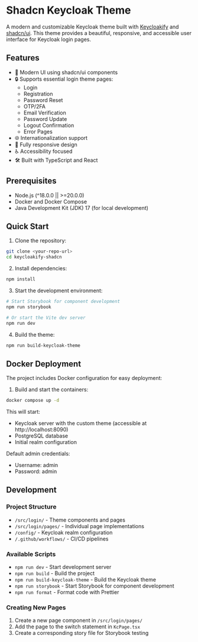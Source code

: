 # Shadcn Keycloak Theme

A modern and customizable Keycloak theme built with [Keycloakify](https://www.keycloakify.dev/) and [shadcn/ui](https://ui.shadcn.com/). This theme provides a beautiful, responsive, and accessible user interface for Keycloak login pages.

## Features

- 🎨 Modern UI using shadcn/ui components
- 🔒 Supports essential login theme pages:
  - Login
  - Registration
  - Password Reset
  - OTP/2FA
  - Email Verification
  - Password Update
  - Logout Confirmation
  - Error Pages
- 🌐 Internationalization support
- 📱 Fully responsive design
- ♿ Accessibility focused
- 🛠️ Built with TypeScript and React

## Prerequisites

- Node.js (^18.0.0 || >=20.0.0)
- Docker and Docker Compose
- Java Development Kit (JDK) 17 (for local development)

## Quick Start

1. Clone the repository:

```bash
git clone <your-repo-url>
cd keycloakify-shadcn
```

2. Install dependencies:

```bash
npm install
```

3. Start the development environment:

```bash
# Start Storybook for component development
npm run storybook

# Or start the Vite dev server
npm run dev
```

4. Build the theme:

```bash
npm run build-keycloak-theme
```

## Docker Deployment

The project includes Docker configuration for easy deployment:

1. Build and start the containers:

```bash
docker compose up -d
```

This will start:

- Keycloak server with the custom theme (accessible at http://localhost:8090)
- PostgreSQL database
- Initial realm configuration

Default admin credentials:

- Username: admin
- Password: admin

## Development

### Project Structure

- `/src/login/` - Theme components and pages
- `/src/login/pages/` - Individual page implementations
- `/config/` - Keycloak realm configuration
- `/.github/workflows/` - CI/CD pipelines

### Available Scripts

- `npm run dev` - Start development server
- `npm run build` - Build the project
- `npm run build-keycloak-theme` - Build the Keycloak theme
- `npm run storybook` - Start Storybook for component development
- `npm run format` - Format code with Prettier

### Creating New Pages

1. Create a new page component in `/src/login/pages/`
2. Add the page to the switch statement in `KcPage.tsx`
3. Create a corresponding story file for Storybook testing
